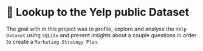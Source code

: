 # :postbox: Lookup to the Yelp public Dataset #
The goal with in this project was to profile, explore and analyse the `Yelp Dataset` using `SQLite` and present insights about a couple questions in order to create a `Marketing Strategy Plan`.
